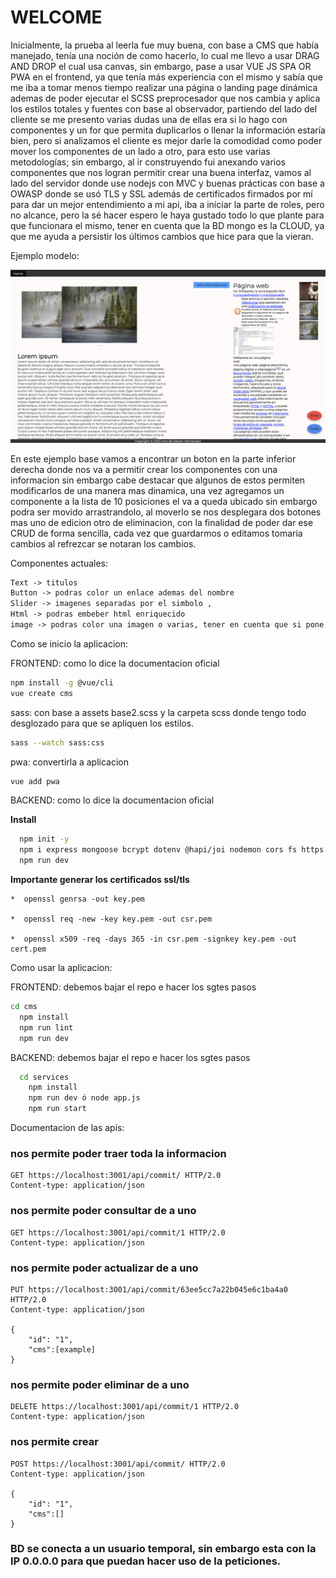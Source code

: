 # WELCOME

Inicialmente, la prueba al leerla fue muy buena, con base a CMS que había manejado, tenía una noción de como hacerlo, lo cual me llevo a usar DRAG AND DROP el cual usa canvas, sin embargo, pase a usar VUE JS SPA OR PWA en el frontend, ya que tenía más experiencia con el mismo y sabía que me iba a tomar menos tiempo realizar una página o landing page dinámica ademas de poder ejecutar el SCSS preprocesador que nos cambia y aplica los estilos totales y fuentes con base al observador, partiendo del lado del cliente se me presento varias dudas una de ellas era si lo hago con componentes y un for que permita duplicarlos o llenar la información estaría bien, pero si analizamos el cliente es mejor darle la comodidad como poder mover los componentes de un lado a otro, para esto use varias metodologías; sin embargo, al ir construyendo fui anexando varios componentes que nos logran permitir crear una buena interfaz, vamos al lado del servidor donde use nodejs con MVC y buenas prácticas con base a OWASP donde se usó TLS y SSL además de certificados firmados por mí para dar un mejor entendimiento a mi api, iba a iniciar la parte de roles, pero no alcance, pero la sé hacer espero le haya gustado todo lo que plante para que funcionara el mismo, tener en cuenta que la BD mongo es la CLOUD, ya que me ayuda a persistir los últimos cambios que hice para que la vieran. 

Ejemplo modelo:

![Example](https://raw.githubusercontent.com/stevenhdz/test4/master/cms/Captura%20de%20pantalla%202023-02-16%20a%20la(s)%202.39.16%20a.m..png "Example")

En este ejemplo base vamos a encontrar un boton en la parte inferior derecha donde nos va a permitir crear los componentes con una informacion
sin embargo cabe destacar que algunos de estos permiten modificarlos de una manera mas dinamica, una vez agregamos un componente a la lista de 10 posiciones el va a queda ubicado sin embargo podra ser movido arrastrandolo, al moverlo se nos desplegara dos botones mas uno de edicion otro de eliminacion, con la finalidad de poder dar ese CRUD de forma sencilla, cada vez que guardarmos o editamos tomaria cambios al refrezcar se notaran los cambios.

Componentes actuales:

```html
Text -> titulos
Button -> podras color un enlace ademas del nombre
Slider -> imagenes separadas por el simbolo , 
Html -> podras embeber html enriquecido
image -> podras color una imagen o varias, tener en cuenta que si pone varias se podra dar clic y abrir un visualizador, cuando usar una ejemplo un logo.
```

Como se inicio la aplicacion:

  FRONTEND: como lo dice la documentacion oficial

```sh
npm install -g @vue/cli
vue create cms
```

  sass: con base a assets base2.scss y la carpeta scss donde tengo todo desglozado para que se apliquen los estilos.
  
  ```sh
sass --watch sass:css

```

  pwa: convertirla a aplicacion
  
    
  ```sh
vue add pwa
```
  
    
  BACKEND: como lo dice la documentacion oficial
  
  **Install**

```sh
  npm init -y
  npm i express mongoose bcrypt dotenv @hapi/joi nodemon cors fs https method-override morgan axios colors
  npm run dev
```

  **Importante generar los certificados ssl/tls**

    *  openssl genrsa -out key.pem

    *  openssl req -new -key key.pem -out csr.pem

    *  openssl x509 -req -days 365 -in csr.pem -signkey key.pem -out cert.pem
  


Como usar la aplicacion:

  FRONTEND: debemos bajar el repo e hacer los sgtes pasos

```sh
cd cms
  npm install
  npm run lint
  npm run dev
```
    
  BACKEND: debemos bajar el repo e hacer los sgtes pasos
  
```sh
  cd services
    npm install
    npm run dev ó node app.js
    npm run start
  ```
  
  Documentacion de las apis:
  

### nos permite poder traer toda la informacion

```http
GET https://localhost:3001/api/commit/ HTTP/2.0
Content-type: application/json
  ```


### nos permite poder consultar de a uno

```http
GET https://localhost:3001/api/commit/1 HTTP/2.0
Content-type: application/json
 ```

### nos permite poder actualizar de a uno

```http
PUT https://localhost:3001/api/commit/63ee5cc7a22b045e6c1ba4a0 HTTP/2.0
Content-type: application/json

{
    "id": "1",
    "cms":[example]
}
 ```


### nos permite poder eliminar de a uno

```http
DELETE https://localhost:3001/api/commit/1 HTTP/2.0
Content-type: application/json
 ```
 
 
### nos permite crear

```http
POST https://localhost:3001/api/commit/ HTTP/2.0
Content-type: application/json

{
    "id": "1",
    "cms":[]
}
 ```
 
### BD se conecta a un usuario temporal, sin embargo esta con la IP 0.0.0.0 para que puedan hacer uso de la peticiones.
 

